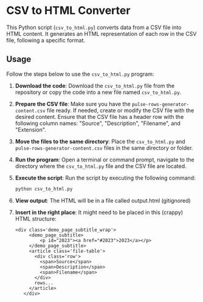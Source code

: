 # CSV to HTML Converter

This Python script (`csv_to_html.py`) converts data from a CSV file into
HTML content. It generates an HTML representation of each row in the CSV
file, following a specific format.

## Usage

Follow the steps below to use the `csv_to_html.py` program:

1. **Download the code**: Download the `csv_to_html.py` file from the
   repository or copy the code into a new file named `csv_to_html.py`.

2. **Prepare the CSV file**: Make sure you have the
   `pulse-rows-generator-content.csv` file ready. If needed, create or modify
   the CSV file with the desired content. Ensure that the CSV file has a
   header row with the following column names: "Source", "Description",
   "Filename", and "Extension".

3. **Move the files to the same directory**: Place the `csv_to_html.py`
   and `pulse-rows-generator-content.csv` files in the same directory or
   folder.

4. **Run the program**: Open a terminal or command prompt, navigate to the
   directory where the `csv_to_html.py` file and the CSV file are located.

5. **Execute the script**: Run the script by executing the following
   command:

   ```bash
   python csv_to_html.py
   ```

6. **View output**: The HTML will be in a file called output.html (gitignored)

7. **Insert in the right place**: It might need to be placed in this (crappy) HTML structure:

   ```
   <div class='demo_page_subtitle_wrap'>
        <demo_page_subtitle>
            <p id="2023"><a href="#2023">2023</a></p>
        </demo_page_subtitle>
        <article class='file-table'>
          <div class='row'>
            <span>Source</span>
            <span>Description</span>
            <span>Filename</span>
          </div>
          rows...
        </article>
      </div>
   ```

